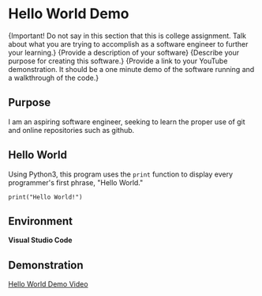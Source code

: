 # Hello World Demo

{Important!  Do not say in this section that this is college assignment.  Talk about what you are trying to accomplish as a software engineer to further your learning.}
{Provide a description of your software}
{Describe your purpose for creating this software.}
{Provide a link to your YouTube demonstration.  It should be a one minute demo of the software running and a walkthrough of the code.}

## Purpose
I am an aspiring software engineer, seeking to learn the proper use of git and online repositories such as github.

## Hello World

Using Python3, this program uses the `print` function to display every programmer's first phrase, "Hello World."

```
print("Hello World!")
```
## Environment
**Visual Studio Code**

## Demonstration

[Hello World Demo Video](https://youtu.be/88-MSFWbfQ0)

